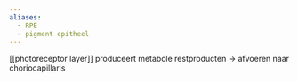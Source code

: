 ```yaml
---
aliases:
  - RPE
  - pigment epitheel
---
```


[[photoreceptor layer]] produceert metabole restproducten -> afvoeren naar choriocapillaris